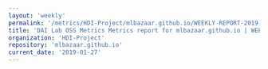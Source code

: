 ```yaml
---
layout: 'weekly'
permalink: '/metrics/HDI-Project/mlbazaar.github.io/WEEKLY-REPORT-2019-01-27'
title: 'DAI Lab OSS Metrics Metrics report for mlbazaar.github.io | WEEKLY-REPORT-2019-01-27'
organization: 'HDI-Project'
repository: 'mlbazaar.github.io'
current_date: '2019-01-27'
---
```


